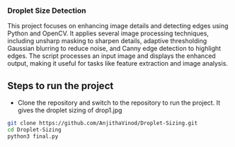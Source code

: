 ### Droplet Size Detection

This project focuses on enhancing image details and detecting edges using Python and OpenCV. It applies several image processing techniques, including unsharp masking to sharpen details, adaptive thresholding Gaussian blurring to reduce noise, and Canny edge detection to highlight edges. The script processes an input image and displays the enhanced output, making it useful for tasks like feature extraction and image analysis.

## Steps to run the project
- Clone the repository and switch to the repository to run the project. It gives the droplet sizing of drop1.jpg

```bash
git clone https://github.com/AnjithaVinod/Droplet-Sizing.git
cd Droplet-Sizing
python3 final.py
```

